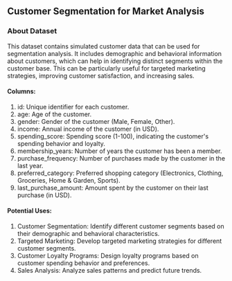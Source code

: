 ## Customer Segmentation for Market Analysis
### About Dataset
This dataset contains simulated customer data that can be used for segmentation analysis. It includes demographic and behavioral information about customers, which can help in identifying distinct segments within the customer base. This can be particularly useful for targeted marketing strategies, improving customer satisfaction, and increasing sales.

#### Columns:
1. id: Unique identifier for each customer.
2. age: Age of the customer.
3. gender: Gender of the customer (Male, Female, Other).
4. income: Annual income of the customer (in USD).
5. spending_score: Spending score (1-100), indicating the customer's spending behavior and  loyalty.
6. membership_years: Number of years the customer has been a member.
7. purchase_frequency: Number of purchases made by the customer in the last year.
8. preferred_category: Preferred shopping category (Electronics, Clothing, Groceries, Home & Garden, Sports).
9. last_purchase_amount: Amount spent by the customer on their last purchase (in USD).
#### Potential Uses:
1. Customer Segmentation: Identify different customer segments based on their demographic and behavioral characteristics.
2. Targeted Marketing: Develop targeted marketing strategies for different customer segments.
3. Customer Loyalty Programs: Design loyalty programs based on customer spending behavior and preferences.
4. Sales Analysis: Analyze sales patterns and predict future trends.